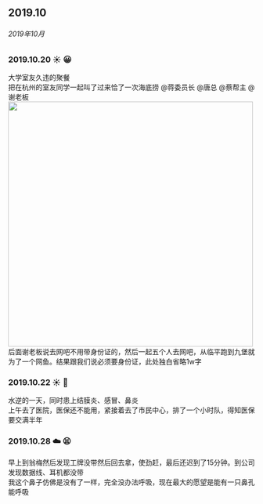 ## 2019.10

###### 2019年10月

### 2019.10.20 ☀️ 😀
大学室友久违的聚餐 <br>
把在杭州的室友同学一起叫了过来恰了一次海底捞 @蒋委员长 @唐总 @蔡帮主 @谢老板 <br>
<img src="http://cdn.chenyingshuang.cn/life/diary/2019-10-20.jpg" width="500"/> <br>
后面谢老板说去网吧不用带身份证的，然后一起五个人去网吧，从临平跑到九堡就为了一个网鱼。结果跟我们说必须要身份证，此处独白省略1w字

### 2019.10.22 ☀️ 🤒
水逆的一天，同时患上结膜炎、感冒、鼻炎 <br>
上午去了医院，医保还不能用，紧接着去了市民中心，排了一个小时队，得知医保要交满半年

### 2019.10.28 ☁️ 😫
早上到翁梅然后发现工牌没带然后回去拿，使劲赶，最后还迟到了15分钟。到公司发现数据线、耳机都没带 <br>
我这个鼻子仿佛是没有了一样，完全没办法呼吸，现在最大的愿望是能有一只鼻孔能呼吸